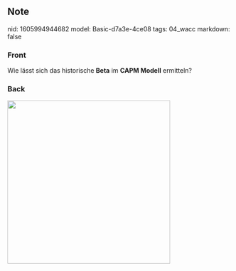 ## Note
nid: 1605994944682
model: Basic-d7a3e-4ce08
tags: 04_wacc
markdown: false

### Front
<p>Wie lässt sich das historische <b>Beta</b> im <b>CAPM Modell</b>
ermitteln?

### Back
<p><img src="12FRzfsaLT23NofAg1Cs.png" style="width: 366px;">
